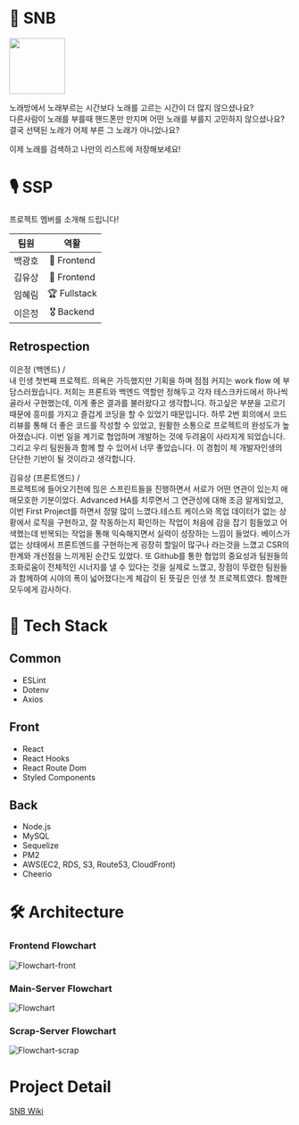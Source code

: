 # 🎤 SNB

<img src="https://songnumberbook.ga/static/media/snb_logo.3845d09d.png" height="100px" />

노래방에서 노래부르는 시간보다 노래를 고르는 시간이 더 많지 않으셨나요?   
다른사람이 노래를 부를때 핸드폰만 만지며 어떤 노래를 부를지 고민하지 않으셨나요?   
결국 선택된 노래가 어제 부른 그 노래가 아니었나요?   

이제 노래를 검색하고 나만의 리스트에 저장해보세요!

# 🎙 SSP

프로젝트 멤버를 소개해 드립니다!

|팀원|역활|
|:------:|:---:|
|백광호|🏅 Frontend|
|김유상|🏅 Frontend|
|임혜림|🏆 Fullstack|
|이은정|🎖 Backend|

## Retrospection

이은정 (백엔드) /  
내 인생 첫번째 프로젝트. 
의욕은 가득했지만 기획을 하며 점점 커지는 work flow 에 부담스러웠습니다. 
저희는 프론트와 백엔드 역할만 정해두고 각자 테스크카드에서 하나씩 골라서 구현했는데, 이게 좋은 결과를 불러왔다고 생각합니다. 
하고싶은 부분을 고르기 때문에 흥미를 가지고 즐겁게 코딩을 할 수 있었기 때문입니다. 
하루 2번 회의에서 코드리뷰를 통해 더 좋은 코드를 작성할 수 있었고, 원활한 소통으로 프로젝트의 완성도가 높아졌습니다. 
이번 일을 계기로 협업하며 개발하는 것에 두려움이 사라지게 되었습니다. 그리고 우리 팀원들과 함께 할 수 있어서 너무 좋았습니다. 
이 경험이 제 개발자인생의 단단한 기반이 될 것이라고 생각합니다.

김유상 (프론트엔드) /  
프로젝트에 들어오기전에 믾은 스프린트들을 진행하면서 서로가 어떤 연관이 있는지 애매모호한 기분이었다.
Advanced HA를 치루면서 그 연관성에 대해 조금 알게되었고,  이번 First Project를 하면서 정말 많이 느꼈다.테스트 케이스와 목업 데이터가 없는 상황에서 로직을 구현하고,
잘 작동하는지 확인하는 작업이 처음에 감을 잡기 힘들었고 어색했는데 반복되는 작업을 통해 익숙해지면서 실력이 성장하는 느낌이 들었다.
베이스가 없는 상태에서 프론트엔드를 구현하는게 굉장히 할일이 많구나 라는것을 느꼈고 CSR의 한계와 개선점을 느끼게된 순간도 있었다. 또 Github를 통한 협업의 중요성과
팀원들의 조화로움이 전체적인 시너지를 낼 수 있다는 것을 실제로 느꼈고, 장점이 뚜렸한 팀원들과 함께하여 시야의 폭이 넓어졌다는게 체감이 된 뜻깊은 인생 첫 프로젝트였다. 함께한 모두에게 감사하다.


# 💾 Tech Stack

## Common
- ESLint
- Dotenv
- Axios

## Front
- React
- React Hooks
- React Route Dom
- Styled Components

## Back
- Node.js
- MySQL
- Sequelize
- PM2
- AWS(EC2, RDS, S3, Route53, CloudFront)
- Cheerio

# 🛠 Architecture

### Frontend Flowchart

![Flowchart-front](https://user-images.githubusercontent.com/72400381/112439584-a2ba7a80-8d8c-11eb-8404-7d1f71c6a9ca.jpeg)

### Main-Server Flowchart

![Flowchart](https://user-images.githubusercontent.com/72400381/112439224-33dd2180-8d8c-11eb-8150-088b0a3c717d.jpeg)

### Scrap-Server Flowchart

![Flowchart-scrap](https://user-images.githubusercontent.com/72400381/112439434-70a91880-8d8c-11eb-9a26-ec4aca82a9b0.jpeg)

# Project Detail

[SNB Wiki](https://github.com/codestates/SNB-server/wiki)
